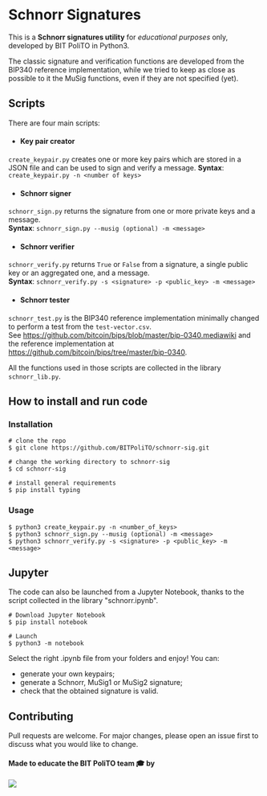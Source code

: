 # Schnorr Signatures

This is a **Schnorr signatures utility** for *educational purposes* only, developed by BIT PoliTO in Python3.

The classic signature and verification functions are developed from the BIP340 reference implementation, while we tried to keep as close as possible to it the MuSig functions, even if they are not specified (yet).

## Scripts

There are four main scripts:

- #### Key pair creator
`create_keypair.py` creates one or more key pairs which are stored in a JSON file and can be used to sign and verify a message.
**Syntax**: `create_keypair.py -n <number of keys>`

- #### Schnorr signer
`schnorr_sign.py` returns the signature from one or more private keys and a message. <br>
**Syntax**: `schnorr_sign.py --musig (optional) -m <message>`

- #### Schnorr verifier
`schnorr_verify.py` returns `True` or `False` from a signature, a single public key or an aggregated one, and a message. <br>
**Syntax**: `schnorr_verify.py -s <signature> -p <public_key> -m <message>`

- #### Schnorr tester
`schnorr_test.py` is the BIP340 reference implementation minimally changed to perform a test from the `test-vector.csv`. <br>
See <https://github.com/bitcoin/bips/blob/master/bip-0340.mediawiki> and the reference implementation at <https://github.com/bitcoin/bips/tree/master/bip-0340>.

All the functions used in those scripts are collected in the library `schnorr_lib.py`.

## How to install and run code

### Installation
```console
# clone the repo
$ git clone https://github.com/BITPoliTO/schnorr-sig.git

# change the working directory to schnorr-sig
$ cd schnorr-sig

# install general requirements
$ pip install typing 
```

### Usage
```console
$ python3 create_keypair.py -n <number_of_keys>
$ python3 schnorr_sign.py --musig (optional) -m <message>
$ python3 schnorr_verify.py -s <signature> -p <public_key> -m <message>
```

## Jupyter
The code can also be launched from a Jupyter Notebook, thanks to the script collected in the library "schnorr.ipynb".
```console
# Download Jupyter Notebook
$ pip install notebook

# Launch
$ python3 -m notebook
```

Select the right .ipynb file from your folders and enjoy! You can:
- generate your own keypairs;
- generate a Schnorr, MuSig1 or MuSig2 signature;
- check that the obtained signature is valid.

## Contributing
Pull requests are welcome. For major changes, please open an issue first to discuss what you would like to change.

#### Made to educate the BIT PoliTO team 🎓 by  
  
<a href="https://github.com/BITPoliTO/schnorr-sig/graphs/contributors">
  <img src="https://contrib.rocks/image?repo=BITPoliTO/schnorr-sig" />
</a>
